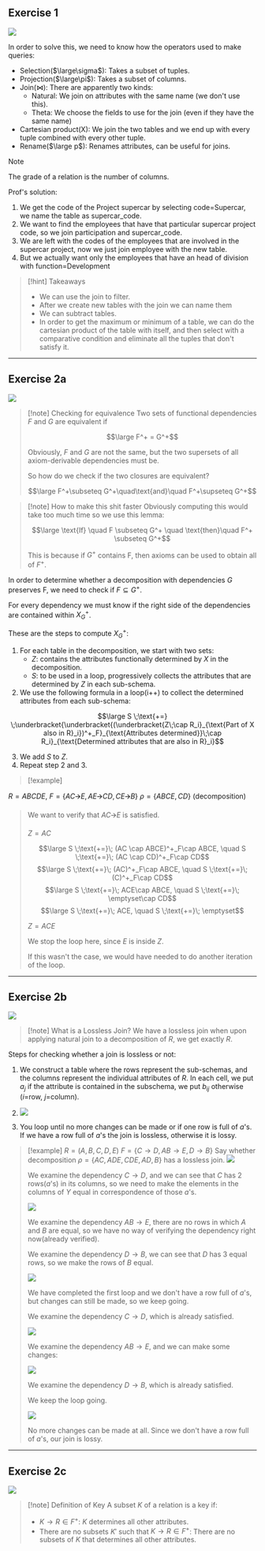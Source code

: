 ## Exercise 1

![](../z_images/Pasted%20image%2020230824105209.png)

In order to solve this, we need to know how the operators used to make queries:
- Selection($\large\sigma$): Takes a subset of tuples.
- Projection($\large\pi$): Takes a subset of columns.
- Join($\Join$): There are apparently two kinds:
	- Natural: We join on attributes with the same name (we don't use this).
	- Theta: We choose the fields to use for the join (even if they have the same name)
- Cartesian product(X): We join the two tables and we end up with every tuple combined with every other tuple. 
- Rename($\large p$): Renames attributes, can be useful for joins.

> [!note]
> The grade of a relation is the number of columns.


Prof's solution:
1) We get the code of the Project supercar by selecting code=Supercar, we name the table as supercar_code.
2) We want to find the employees that have that particular supercar project code, so we join participation and supercar_code.
3) We are left with the codes of the employees that are involved in the supercar project, now we just join employee with the new table.
4) But we actually want only the employees that have an head of division with function=Development 


> [!hint] Takeaways
> - We can use the join to filter.
> - After we create new tables with the join we can name them
> - We can subtract tables.
> - In order to get the maximum or minimum of a table, we can do the cartesian product of the table with itself, and then select with a comparative condition and eliminate all the tuples that don't satisfy it.

---

## Exercise 2a

![](../z_images/Pasted%20image%2020230828135216.png)

> [!note] Checking for equivalence
> Two sets of functional dependencies $F$ and $G$ are equivalent if
> 
> $$\large F^+ = G^+$$
> 
> Obviously, $F$ and $G$ are not the same, but the two supersets of all axiom-derivable dependencies must be.
> 
> So how do we check if the two closures are equivalent?
> 
> $$\large F^+\subseteq G^+\quad\text{and}\quad F^+\supseteq G^+$$

> [!note] How to make this shit faster
> Obviously computing this would take too much time so we use this lemma:
> 
> $$\large \text{If} \quad F \subseteq G^+ \quad \text{then}\quad F^+ \subseteq G^+$$
> 
> This is because if $G^+$ contains F, then axioms can be used to obtain all of $F^+$.

In order to determine whether a decomposition with dependencies $G$ preserves F, we need to check if $F \subseteq G^+$.

For every dependency we must know if the right side of the dependencies are contained within $X^+_G$.

These are the steps to compute $X^+_G$:
1) For each table in the decomposition, we start with two sets:
	- $Z$: contains the attributes functionally determined by $X$ in the decomposition.
	- $S$: to be used in a loop, progressively collects the attributes that are determined by $Z$ in each sub-schema.
2) We use the following formula in a loop(i++) to collect the determined attributes from each sub-schema:

$$\large S \;\text{+=} \;\underbracket{\underbracket{(\underbracket{Z\;\cap R_i}_{\text{Part of X also in R}_i})^+_F}_{\text{Attributes determined}}\;\cap R_i}_{\text{Determined attributes that are also in R}_i}$$

3) We add $S$ to $Z$.
4) Repeat step 2 and 3.


> [!example]
> 
$R=ABCDE$, 
$F=\{AC🡪E, AE🡪CD, CE🡪B\}$
$ρ=\{ABCE, CD\}$ (decomposition)
> 
> We want to verify that $AC🡪E$ is satisfied.
> 
> $Z = AC$
> 
> $$\large S \;\text{+=}\; (AC \cap ABCE)^+_F\cap ABCE, \quad S \;\text{+=}\; (AC \cap CD)^+_F\cap CD$$
> $$\large S \;\text{+=}\; (AC)^+_F\cap ABCE, \quad S \;\text{+=}\; (C)^+_F\cap CD$$
> $$\large S \;\text{+=}\; ACE\cap ABCE, \quad S \;\text{+=}\; \emptyset\cap CD$$
> $$\large S \;\text{+=}\; ACE, \quad S \;\text{+=}\; \emptyset$$
> 
> $Z = ACE$
> 
> We stop the loop here, since $E$ is inside $Z$.
> 
> If this wasn't the case, we would have needed to do another iteration of the loop.
> 

---
## Exercise 2b

![](../z_images/Pasted%20image%2020230828135232.png)

> [!note] What is a Lossless Join?
> We have a lossless join when upon applying natural join to a decomposition of $R$, we get exactly $R$.

Steps for checking whether a join is lossless or not:
1) We construct a table where the rows represent the sub-schemas, and the columns represent the individual attributes of $R$. In each cell, we put $a_{j}$ if the attribute is contained in the subschema, we put $b_{ij}$ otherwise ($i$=row, $j$=column).

2) ![](../z_images/Pasted%20image%2020230828172634.png)

3) You loop until no more changes can be made or if one row is full of $a$'s. If we have a row full of $a$'s the join is lossless, otherwise it is lossy.

> [!example]
$R = (A, B, C, D, E)$
$F = \{ C → D, AB → E, D → B \}$
Say whether decomposition
$ρ = \{ AC, ADE, CDE ,AD ,B \}$
has a lossless join.
> ![](../z_images/Pasted%20image%2020230828171546.png)
> 
> We examine the dependency $C → D$, and we can see that $C$ has 2 rows($a$'s) in its columns, so we need to make the elements in the columns of $Y$ equal in correspondence of those $a$'s.
> 
> ![](../z_images/Pasted%20image%2020230829155354.png)
> 
> We examine the dependency $AB → E$, there are no rows in which $A$ and $B$ are equal, so we have no way of verifying the dependency right now(already verified).
> 
> We examine the dependency $D → B$, we can see that $D$ has 3 equal rows, so we make the rows of $B$ equal.
> 
> ![](../z_images/Pasted%20image%2020230829160914.png)
> 
> We have completed the first loop and we don't have a row full of $a$'s, but changes can still be made, so we keep going.
> 
> We examine the dependency $C → D$, which is already satisfied.
> 
> ![](../z_images/Pasted%20image%2020230829161305.png)
> 
> We examine the dependency $AB → E$, and we can make some changes:
> 
> ![](../z_images/Pasted%20image%2020230829161435.png)
> 
> We examine the dependency $D → B$, which is already satisfied.
> 
> We keep the loop going.
> 
> ![](../z_images/Pasted%20image%2020230829161839.png)
> 
> No more changes can be made at all.
> Since we don't have a row full of $a$'s, our join is lossy.

---

## Exercise 2c

![](../z_images/Pasted%20image%2020230829163426.png)

> [!note] Definition of Key
> A subset $K$ of a relation is a key if:
> - $K → R \in F^+$: $K$ determines all other attributes.
> - There are no subsets $K'$ such that $K → R \in F^+$: There are no subsets of $K$ that determines all other attributes.

